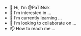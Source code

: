 - 👋 Hi, I’m @PaTiNsik
- 👀 I’m interested in ...
- 🌱 I’m currently learning ...
- 💞️ I’m looking to collaborate on ...
- 📫 How to reach me ...

<!---
PaTiNsik/PaTiNsik is a ✨ special ✨ repository because its `README.md` (this file) appears on your GitHub profile.
You can click the Preview link to take a look at your changes.
--->
